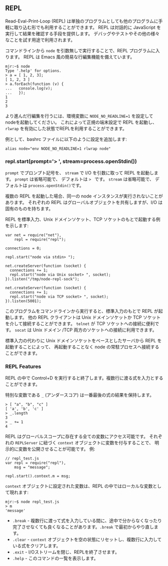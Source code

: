 ## REPL

<!--
A Read-Eval-Print-Loop (REPL) is available both as a standalone program and easily
includable in other programs.  REPL provides a way to interactively run
JavaScript and see the results.  It can be used for debugging, testing, or
just trying things out.
-->
Read-Eval-Print-Loop (REPL) は単独のプログラムとしても他のプログラムに手軽に取り込む形でも利用することができます。
REPL は対話的に JavaScript を実行して結果を確認する手段を提供します。 
デバッグやテストやその他の様々なことを試す用途で利用されます。

<!--
By executing `node` without any arguments from the command-line you will be
dropped into the REPL. It has simplistic emacs line-editing.
-->
コマンドラインから `node` を引数無しで実行することで、REPL プログラムに入ります。
REPL は Emacs 風の簡易な行編集機能を備えています。

    mjr:~$ node
    Type '.help' for options.
    > a = [ 1, 2, 3];
    [ 1, 2, 3 ]
    > a.forEach(function (v) {
    ...   console.log(v);
    ...   });
    1
    2
    3

<!--
For advanced line-editors, start node with the environmental variable `NODE_NO_READLINE=1`.
This will start the REPL in canonical terminal settings which will allow you to use with `rlwrap`.
-->
より進んだ行編集を行うには、環境変数に `NODE_NO_READLINE=1` を設定してnodeを起動してください。
これによって正規の端末設定で REPL を起動し、`rlwrap` を有効にした状態でREPLを利用することができます。

<!--
For example, you could add this to your bashrc file:
-->
例として、bashrc ファイルに以下のように設定を追加します:

    alias node="env NODE_NO_READLINE=1 rlwrap node"


### repl.start(prompt='> ', stream=process.openStdin())

<!--
Starts a REPL with `prompt` as the prompt and `stream` for all I/O.  `prompt`
is optional and defaults to `> `.  `stream` is optional and defaults to
`process.openStdin()`.
-->
`prompt` でプロンプト記号を、 `stream` で I/O を引数に取って REPL を起動します。
`prompt` は省略可能で、 デフォルトは `> ` です。
`stream` は省略可能で、 デフォルトは `process.openStdin()`です。

<!--
Multiple REPLs may be started against the same running instance of node.  Each
will share the same global object but will have unique I/O.
-->
複数の REPL を起動した場合、同一の node インスタンスが実行されないことがあります。
それぞれの REPL はグローバルオブジェクトを共有しますが、I/O は固有のものを持ちます。

<!--
Here is an example that starts a REPL on stdin, a Unix socket, and a TCP socket:
-->
REPL を標準入力、Unix ドメインソケット、TCP ソケットのもとで起動する例を示します:

    var net = require("net"),
        repl = require("repl");

    connections = 0;

    repl.start("node via stdin> ");

    net.createServer(function (socket) {
      connections += 1;
      repl.start("node via Unix socket> ", socket);
    }).listen("/tmp/node-repl-sock");

    net.createServer(function (socket) {
      connections += 1;
      repl.start("node via TCP socket> ", socket);
    }).listen(5001);

<!--
Running this program from the command line will start a REPL on stdin.  Other
REPL clients may connect through the Unix socket or TCP socket. `telnet` is useful
for connecting to TCP sockets, and `socat` can be used to connect to both Unix and
TCP sockets.
-->
このプログラムをコマンドラインから実行すると、標準入力のもとで REPL が起動します。
他の REPL クライアントは Unix ドメインソケットか TCP ソケットを介して接続することができます。
`telnet` が TCP ソケットへの接続に便利です。
`socat` は Unix ドメイン /TCP 両方のソケットへの接続に利用できます。

<!--
By starting a REPL from a Unix socket-based server instead of stdin, you can
connect to a long-running node process without restarting it.
-->
標準入力の代わりに Unix ドメインソケットをベースとしたサーバから REPL を起動することによって、
再起動することなく node の常駐プロセスへ接続することができます。


### REPL Features

<!--
Inside the REPL, Control+D will exit.  Multi-line expressions can be input.
-->
REPL の中で Control+D を実行すると終了します。複数行に渡る式を入力とすることができます。

<!--
The special variable `_` (underscore) contains the result of the last expression.
-->
特別な変数である `_` (アンダースコア) は一番最後の式の結果を保持します。

    > [ "a", "b", "c" ]
    [ 'a', 'b', 'c' ]
    > _.length
    3
    > _ += 1
    4

<!--
The REPL provides access to any variables in the global scope. You can expose a variable
to the REPL explicitly by assigning it to the `context` object associated with each
`REPLServer`.  For example:
-->
REPL はグローバルスコープに存在する全ての変数にアクセス可能です。
それぞれの `REPLServer` に紐づく `context` オブジェクトに変数を付与することで、
明示的に変数を公開させることが可能です。 例:

    // repl_test.js
    var repl = require("repl"),
        msg = "message";

    repl.start().context.m = msg;

<!--
Things in the `context` object appear as local within the REPL:
-->
`context` オブジェクトに設定された変数は、REPL の中ではローカルな変数として現れます:

    mjr:~$ node repl_test.js
    > m
    'message'

<!--
There are a few special REPL commands:
-->

<!--
  - `.break` - While inputting a multi-line expression, sometimes you get lost
    or just don't care about completing it. `.break` will start over.
  - `.clear` - Resets the `context` object to an empty object and clears any multi-line expression.
  - `.exit` - Close the I/O stream, which will cause the REPL to exit.
  - `.help` - Show this list of special commands.
-->
  - `.break` - 複数行に渡って式を入力している間に、途中で分からなくなったり完了させなくても良くなることがあります。`.break` で最初からやり直します。
  - `.clear` - `context` オブジェクトを空の状態にリセットし、複数行に入力している式をクリアします。
  - `.exit` - I/Oストリームを閉じ、REPLを終了させます。
  - `.help` - このコマンドの一覧を表示します。
